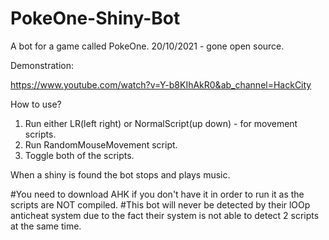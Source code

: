 # PokeOne-Shiny-Bot
A bot for a game called PokeOne.
20/10/2021 - gone open source.

Demonstration:

https://www.youtube.com/watch?v=Y-b8KIhAkR0&ab_channel=HackCity


How to use?
1) Run either LR(left right) or NormalScript(up down) - for movement scripts.
2) Run RandomMouseMovement script.
3) Toggle both of the scripts.

When a shiny is found the bot stops and plays music.

#You need to download AHK if you don't have it in order to run it as the scripts are NOT compiled.
#This bot will never be detected by their lOOp anticheat system due to the fact their system is not able to detect 2 scripts at the same time.
